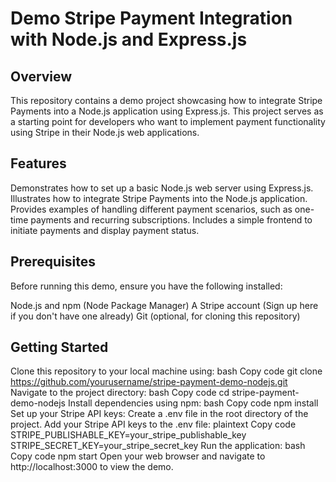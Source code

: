 # Demo Stripe Payment Integration with Node.js and Express.js
## Overview
This repository contains a demo project showcasing how to integrate Stripe Payments into a Node.js application using Express.js. This project serves as a starting point for developers who want to implement payment functionality using Stripe in their Node.js web applications.

## Features
Demonstrates how to set up a basic Node.js web server using Express.js.
Illustrates how to integrate Stripe Payments into the Node.js application.
Provides examples of handling different payment scenarios, such as one-time payments and recurring subscriptions.
Includes a simple frontend to initiate payments and display payment status.
## Prerequisites
Before running this demo, ensure you have the following installed:

Node.js and npm (Node Package Manager)
A Stripe account (Sign up here if you don't have one already)
Git (optional, for cloning this repository)
## Getting Started
Clone this repository to your local machine using:
bash
Copy code
git clone https://github.com/yourusername/stripe-payment-demo-nodejs.git
Navigate to the project directory:
bash
Copy code
cd stripe-payment-demo-nodejs
Install dependencies using npm:
bash
Copy code
npm install
Set up your Stripe API keys:
Create a .env file in the root directory of the project.
Add your Stripe API keys to the .env file:
plaintext
Copy code
STRIPE_PUBLISHABLE_KEY=your_stripe_publishable_key
STRIPE_SECRET_KEY=your_stripe_secret_key
Run the application:
bash
Copy code
npm start
Open your web browser and navigate to http://localhost:3000 to view the demo.
